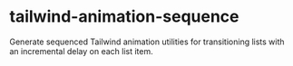 # tailwind-animation-sequence
Generate sequenced Tailwind animation utilities for transitioning lists with an incremental delay on each list item.
